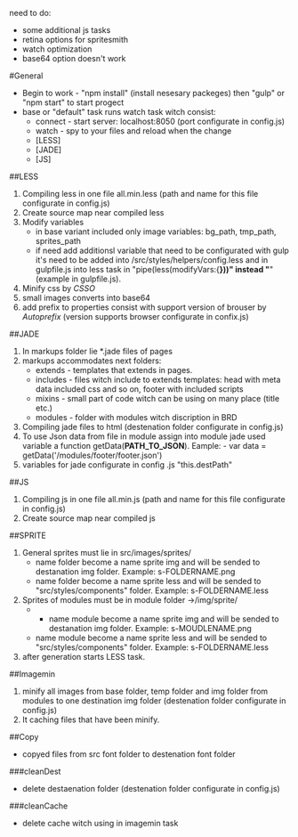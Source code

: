 need to do:
- some additional js tasks
- retina options for spritesmith
- watch optimization
- base64 option doesn't work


#General
- Begin to work - "npm install" (install nesesary packeges) then "gulp" or "npm start" to start progect
- base or "default" task runs watch task witch consist:
	- connect - start server: localhost:8050 (port configurate in config.js)
	- watch - spy to your files and reload when the change
	- [LESS]
	- [JADE]
	- [JS]


##LESS
1. Compiling less in one file all.min.less (path and name for this file configurate in config.js)
2. Create source map near compiled less
3. Modify variables 
	* in base variant included only image variables: bg_path, tmp_path, sprites_path
	* if need add additionsl variable that need to be configurated with gulp it's need to be added into /src/styles/helpers/config.less and in gulpfile.js into less task in "pipe(less(modifyVars:{____}))" instead "____" (example in gulpfile.js).
4. Minify css by *CSSO*
5. small images converts into base64 
6. add prefix to properties consist with support version of brouser by *Autoprefix* (version supports browser configurate in confix.js)

##JADE
1. In markups folder lie *.jade files of pages
2. markups accommodates next folders:
	- extends - templates that extends in pages.
	- includes - files witch include to extends templates: head with meta data included css and so on, footer with included scripts
	- mixins - small part of code witch can be using on many place (title etc.)
	- modules - folder with modules witch discription in BRD 
3. Compiling jade files to html (destenation folder configurate in config.js)
4. To use Json data from file in module assign into module jade used variable a function getData(__PATH_TO_JSON__). Eample: - var data = getData('/modules/footer/footer.json')
5. variables for jade configurate in config .js "this.destPath"

##JS
1. Compiling js in one file all.min.js (path and name for this file configurate in config.js)
2. Create source map near compiled js

##SPRITE
1. General sprites must lie in src/images/sprites/
	- name folder become a name sprite img and will be sended to destanation img folder. Example: s-FOLDERNAME.png
	- name folder become a name sprite less and will be sended to "src/styles/components" folder. Example: s-FOLDERNAME.less
2. Sprites of modules must be in module folder ->/img/sprite/
	- - name module become a name sprite img and will be sended to destanation img folder. Example: s-MOUDLENAME.png
	- name module become a name sprite less and will be sended to "src/styles/components" folder. Example: s-FOLDERNAME.less
3. after generation starts LESS task.

##Imagemin
1. minify all images from base folder, temp folder and img folder from modules to one destination img folder (destenation folder configurate in config.js)
2. It caching files that have been minify.

##Copy
- copyed files from src font folder to destenation font folder

###cleanDest
- delete destaenation folder (destenation folder configurate in config.js)

###cleanCache
- delete cache witch using in imagemin task